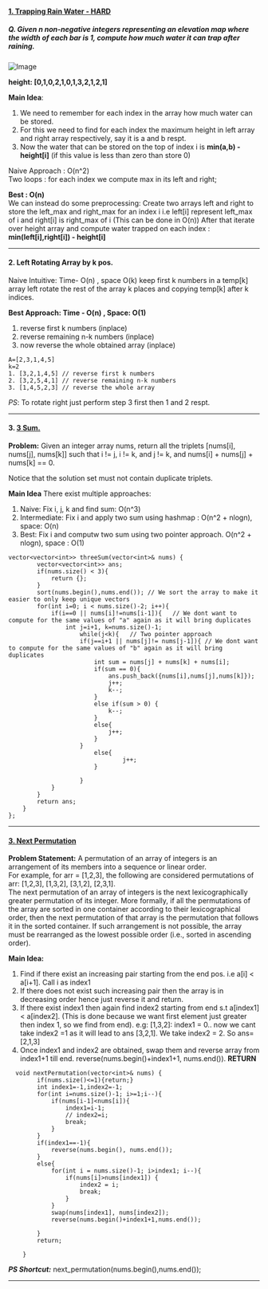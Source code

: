 #### [1. Trapping Rain Water - **HARD**](https://leetcode.com/problems/trapping-rain-water/)
##### Q. Given n non-negative integers representing an elevation map where the width of each bar is 1, compute how much water it can trap after raining.

![Image](https://assets.leetcode.com/uploads/2018/10/22/rainwatertrap.png)

**height: [0,1,0,2,1,0,1,3,2,1,2,1]**

**Main Idea**: 
1. We need to remember for each index in the array how much water can be stored. 
2. For this we need to find for each index the maximum height in left array and right array respectively, say it is a and b respt.
3. Now the water that can be stored on the top of index i is **min(a,b) - height[i]** (if this value is less than zero than store 0)

Naive Approach : O(n^2)  
Two loops : for each index we compute max in its left and right;

**Best : O(n)**  
We can instead do some preprocessing:
Create two arrays left and right to store the left_max and right_max for an index i
i.e left[i] represent left_max of i and right[i] is right_max of i (This can be done in O(n))
After that iterate over height array and compute water trapped on each index : **min(left[i],right[i]) - height[i]**

---
#### 2. Left Rotating Array by k pos.
Naive Intuitive: Time- O(n) , space O(k) 
keep first k numbers in a temp[k] array left rotate the rest of the array k places and copying temp[k] after k indices.

**Best Approach: Time - O(n) , Space: O(1)**
1. reverse first k numbers (inplace)  
2. reverse remaining n-k numbers (inplace)  
3. now reverse the whole obtained array (inplace)  

```
A=[2,3,1,4,5]
k=2
1. [3,2,1,4,5] // reverse first k numbers
2. [3,2,5,4,1] // reverse remaining n-k numbers
3. [1,4,5,2,3] // reverse the whole array

```

*PS*: To rotate right just perform step 3 first then 1 and 2 respt.

---

#### 3. [3 Sum.](https://leetcode.com/problems/3sum/submissions/)  
**Problem:** Given an integer array nums, return all the triplets [nums[i], nums[j], nums[k]] such that i != j, i != k, and j != k, and nums[i] + nums[j] + nums[k] == 0.

Notice that the solution set must not contain duplicate triplets.

**Main Idea**
There exist multiple approaches:
1. Naive: Fix i, j, k and find sum: O(n^3) 
2. Intermediate: Fix i and apply two sum using hashmap : O(n^2 + nlogn), space: O(n)
3. Best: Fix i and computw two sum using two pointer approach. O(n^2 + nlogn), space : O(1) 

```
vector<vector<int>> threeSum(vector<int>& nums) {
        vector<vector<int>> ans;
        if(nums.size() < 3){
            return {};
        }
        sort(nums.begin(),nums.end()); // We sort the array to make it easier to only keep unique vectors
        for(int i=0; i < nums.size()-2; i++){
            if(i==0 || nums[i]!=nums[i-1]){   // We dont want to compute for the same values of "a" again as it will bring duplicates
                int j=i+1, k=nums.size()-1;
                    while(j<k){   // Two pointer approach
                    if(j==i+1 || nums[j]!= nums[j-1]){ // We dont want to compute for the same values of "b" again as it will bring duplicates
                        int sum = nums[j] + nums[k] + nums[i];
                        if(sum == 0){
                            ans.push_back({nums[i],nums[j],nums[k]});
                            j++;
                            k--;
                        }
                        else if(sum > 0) {
                            k--;
                        }
                        else{
                            j++;
                        }
                    }
                        else{
                                j++;                          
                        }
                        
                    }
            }
        }
        return ans;
    }
};
```

---
#### [3. Next Permutation](https://leetcode.com/problems/next-permutation/)
**Problem Statement:** A permutation of an array of integers is an arrangement of its members into a sequence or linear order.  
For example, for arr = [1,2,3], the following are considered permutations of arr: [1,2,3], [1,3,2], [3,1,2], [2,3,1].  
The next permutation of an array of integers is the next lexicographically greater permutation of its integer. More formally, if all the permutations of the array are sorted in one container according to their lexicographical order, then the next permutation of that array is the permutation that follows it in the sorted container. If such arrangement is not possible, the array must be rearranged as the lowest possible order (i.e., sorted in ascending order).

**Main Idea:**  
1. Find if there exist an increasing pair starting from the end pos. i.e a[i] < a[i+1]. Call i as index1
2. If there does not exist such increasing pair then the array is in decreasing order hence just reverse it and return.
3. If there exist index1 then again find index2 starting from end s.t a[index1] < a[index2]. (This is done because we want first element just greater then index 1, so we find from end). e.g: [1,3,2]: index1 = 0.. now we cant take index2 =1 as it will lead to ans [3,2,1]. We take index2 = 2. So ans= [2,1,3]
4. Once index1 and index2 are obtained, swap them and reverse array from index1+1 till end. reverse(nums.begin()+index1+1, nums.end()). **RETURN**

```
  void nextPermutation(vector<int>& nums) {
        if(nums.size()<=1){return;}
        int index1=-1,index2=-1;
        for(int i=nums.size()-1; i>=1;i--){
            if(nums[i-1]<nums[i]){
                index1=i-1;
                // index2=i;
                break;
            }
        } 
        if(index1==-1){
            reverse(nums.begin(), nums.end());
        }
        else{
            for(int i = nums.size()-1; i>index1; i--){
                if(nums[i]>nums[index1]) {
                    index2 = i;
                    break;
                }
            }
            swap(nums[index1], nums[index2]);
            reverse(nums.begin()+index1+1,nums.end());
            
        }
        return;
        
    }
```
***PS Shortcut:*** next_permutation(nums.begin(),nums.end());

---
